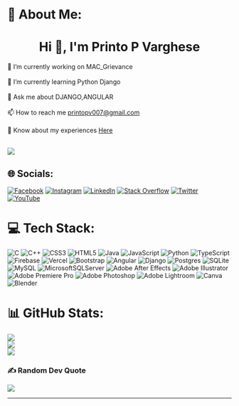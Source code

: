 # 💫 About Me:
<h1 align="center">Hi 👋, I'm Printo P Varghese</h1>
🔭 I’m currently working on MAC_Grievance<br><br>🌱 I’m currently learning Python Django<br><br>💬 Ask me about DJANGO,ANGULAR <br><br>📫 How to reach me <a href="mailto:printopv007@gmail.com">printopv007@gmail.com</a> <br><br>📄 Know about my experiences <a href="https://drive.google.com/drive/folders/1f276SNxCt4l4e8oO0eZI61m_kn4wWLUi?usp=sharing">Here</a>
<br> <br>

[![](https://visitcount.itsvg.in/api?id=printopv007&icon=6&color=3)](https://visitcount.itsvg.in)

## 🌐 Socials:
[![Facebook](https://img.shields.io/badge/Facebook-%231877F2.svg?logo=Facebook&logoColor=white)](https://facebook.com/https://www.facebook.com/printo.pvarughese/) [![Instagram](https://img.shields.io/badge/Instagram-%23E4405F.svg?logo=Instagram&logoColor=white)](https://instagram.com/mr_printopv) [![LinkedIn](https://img.shields.io/badge/LinkedIn-%230077B5.svg?logo=linkedin&logoColor=white)](https://linkedin.com/in/https://in.linkedin.com/in/printo-p-varghese-499aa3250?original_referer=https%3A%2F%2Fwww.google.com%2F) [![Stack Overflow](https://img.shields.io/badge/-Stackoverflow-FE7A16?logo=stack-overflow&logoColor=white)](https://stackoverflow.com/users/mrprintopv) [![Twitter](https://img.shields.io/badge/Twitter-%231DA1F2.svg?logo=Twitter&logoColor=white)](https://twitter.com/mrprintopv) [![YouTube](https://img.shields.io/badge/YouTube-%23FF0000.svg?logo=YouTube&logoColor=white)](https://youtube.com/@https://www.youtube.com/@frostgaming3076) 

# 💻 Tech Stack:
![C](https://img.shields.io/badge/c-%2300599C.svg?style=for-the-badge&logo=c&logoColor=white) ![C++](https://img.shields.io/badge/c++-%2300599C.svg?style=for-the-badge&logo=c%2B%2B&logoColor=white) ![CSS3](https://img.shields.io/badge/css3-%231572B6.svg?style=for-the-badge&logo=css3&logoColor=white) ![HTML5](https://img.shields.io/badge/html5-%23E34F26.svg?style=for-the-badge&logo=html5&logoColor=white) ![Java](https://img.shields.io/badge/java-%23ED8B00.svg?style=for-the-badge&logo=java&logoColor=white) ![JavaScript](https://img.shields.io/badge/javascript-%23323330.svg?style=for-the-badge&logo=javascript&logoColor=%23F7DF1E) ![Python](https://img.shields.io/badge/python-3670A0?style=for-the-badge&logo=python&logoColor=ffdd54) ![TypeScript](https://img.shields.io/badge/typescript-%23007ACC.svg?style=for-the-badge&logo=typescript&logoColor=white) ![Firebase](https://img.shields.io/badge/firebase-%23039BE5.svg?style=for-the-badge&logo=firebase) ![Vercel](https://img.shields.io/badge/vercel-%23000000.svg?style=for-the-badge&logo=vercel&logoColor=white) ![Bootstrap](https://img.shields.io/badge/bootstrap-%23563D7C.svg?style=for-the-badge&logo=bootstrap&logoColor=white) ![Angular](https://img.shields.io/badge/angular-%23DD0031.svg?style=for-the-badge&logo=angular&logoColor=white) ![Django](https://img.shields.io/badge/django-%23092E20.svg?style=for-the-badge&logo=django&logoColor=white) ![Postgres](https://img.shields.io/badge/postgres-%23316192.svg?style=for-the-badge&logo=postgresql&logoColor=white) ![SQLite](https://img.shields.io/badge/sqlite-%2307405e.svg?style=for-the-badge&logo=sqlite&logoColor=white) ![MySQL](https://img.shields.io/badge/mysql-%2300f.svg?style=for-the-badge&logo=mysql&logoColor=white) ![MicrosoftSQLServer](https://img.shields.io/badge/Microsoft%20SQL%20Sever-CC2927?style=for-the-badge&logo=microsoft%20sql%20server&logoColor=white) ![Adobe After Effects](https://img.shields.io/badge/Adobe%20After%20Effects-9999FF.svg?style=for-the-badge&logo=Adobe%20After%20Effects&logoColor=white) ![Adobe Illustrator](https://img.shields.io/badge/adobeillustrator-%23FF9A00.svg?style=for-the-badge&logo=adobeillustrator&logoColor=white) ![Adobe Premiere Pro](https://img.shields.io/badge/Adobe%20Premiere%20Pro-9999FF.svg?style=for-the-badge&logo=Adobe%20Premiere%20Pro&logoColor=white) ![Adobe Photoshop](https://img.shields.io/badge/adobephotoshop-%2331A8FF.svg?style=for-the-badge&logo=adobephotoshop&logoColor=white) ![Adobe Lightroom](https://img.shields.io/badge/Adobe%20Lightroom-31A8FF.svg?style=for-the-badge&logo=Adobe%20Lightroom&logoColor=white) ![Canva](https://img.shields.io/badge/Canva-%2300C4CC.svg?style=for-the-badge&logo=Canva&logoColor=white) ![Blender](https://img.shields.io/badge/blender-%23F5792A.svg?style=for-the-badge&logo=blender&logoColor=white)
# 📊 GitHub Stats:
![](https://github-readme-stats.vercel.app/api?username=printopv007&theme=dark&hide_border=false&include_all_commits=true&count_private=false)<br/>
![](https://github-readme-streak-stats.herokuapp.com/?user=printopv007&theme=dark&hide_border=false)<br/>
![](https://github-readme-stats.vercel.app/api/top-langs/?username=printopv007&theme=dark&hide_border=false&include_all_commits=true&count_private=false&layout=compact)

### ✍️ Random Dev Quote
![](https://quotes-github-readme.vercel.app/api?type=horizontal&theme=light)

---


<!-- Proudly created with GPRM ( https://gprm.itsvg.in ) -->
